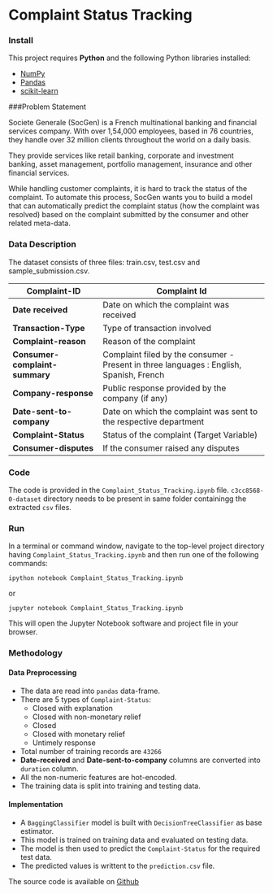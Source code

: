 # Complaint Status Tracking

###  Install

This project requires **Python** and the following Python libraries installed:

- [NumPy](http://www.numpy.org/)
- [Pandas](http://pandas.pydata.org/)
- [scikit-learn](http://scikit-learn.org/stable/)



###Problem Statement

Societe Generale (SocGen) is a French multinational banking and financial services company. With over 1,54,000 employees, based in 76 countries, they handle over 32 million clients throughout the world on a daily basis.

They provide services like retail banking, corporate and investment banking, asset management, portfolio management, insurance and other financial services.

While handling customer complaints, it is hard to track the status of the complaint. To automate this process, SocGen wants you to build a model that can automatically predict the complaint status (how the complaint was resolved) based on the complaint submitted by the consumer and other related meta-data.



### Data Description

The dataset consists of three files: train.csv, test.csv and sample_submission.csv.

| **Complaint-ID**               | Complaint Id                                                 |
| ------------------------------ | ------------------------------------------------------------ |
| **Date received**              | Date on which the complaint was received                     |
| **Transaction-Type**           | Type of transaction involved                                 |
| **Complaint-reason**           | Reason of the complaint                                      |
| **Consumer-complaint-summary** | Complaint filed by the consumer - Present in three languages :  English, Spanish, French |
| **Company-response**           | Public response provided by the company (if any)             |
| **Date-sent-to-company**       | Date on which the complaint was sent to the respective department |
| **Complaint-Status**           | Status of the complaint (Target Variable)                    |
| **Consumer-disputes**          | If the consumer raised any disputes                          |



### Code

The code is provided in the `Complaint_Status_Tracking.ipynb` file. `c3cc8568-0-dataset` directory needs to be present in same folder containingg the extracted `csv` files.



### Run

In a terminal or command window, navigate to the top-level project directory having `Complaint_Status_Tracking.ipynb` and then run one of the following commands:



`ipython notebook Complaint_Status_Tracking.ipynb`

or

`jupyter notebook Complaint_Status_Tracking.ipynb`



This will open the Jupyter Notebook software and project file in your browser.



### Methodology



#### Data Preprocessing



- The data are read into `pandas` data-frame.
- There are 5 types of `Complaint-Status`:
  - Closed with explanation
  - Closed with non-monetary relief
  - Closed
  - Closed with monetary relief
  - Untimely response
- Total number of training records are `43266`
- **Date-received** and **Date-sent-to-company** columns are converted into `duration` column.
- All the non-numeric features are hot-encoded.
- The training data is split into training and testing data.



#### Implementation

- A `BaggingClassifier` model is built with `DecisionTreeClassifier` as base estimator.
- This model is trained on training data and evaluated on testing data.
- The model is then used to predict the `Complaint-Status` for the required test data.
- The predicted values is writtent to the `prediction.csv` file.



The source code is available on [Github](https://github.com/vikashvverma/ml-contests/tree/master/hackerearth/sg)